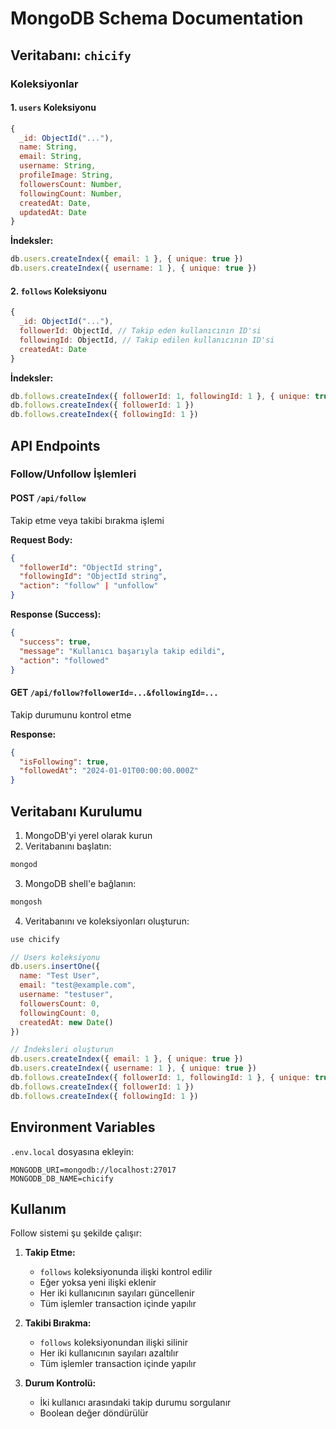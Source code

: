 # MongoDB Schema Documentation

## Veritabanı: `chicify`

### Koleksiyonlar

#### 1. `users` Koleksiyonu
```javascript
{
  _id: ObjectId("..."),
  name: String,
  email: String,
  username: String,
  profileImage: String,
  followersCount: Number,
  followingCount: Number,
  createdAt: Date,
  updatedAt: Date
}
```

**İndeksler:**
```javascript
db.users.createIndex({ email: 1 }, { unique: true })
db.users.createIndex({ username: 1 }, { unique: true })
```

#### 2. `follows` Koleksiyonu
```javascript
{
  _id: ObjectId("..."),
  followerId: ObjectId, // Takip eden kullanıcının ID'si
  followingId: ObjectId, // Takip edilen kullanıcının ID'si
  createdAt: Date
}
```

**İndeksler:**
```javascript
db.follows.createIndex({ followerId: 1, followingId: 1 }, { unique: true })
db.follows.createIndex({ followerId: 1 })
db.follows.createIndex({ followingId: 1 })
```

## API Endpoints

### Follow/Unfollow İşlemleri

#### POST `/api/follow`
Takip etme veya takibi bırakma işlemi

**Request Body:**
```json
{
  "followerId": "ObjectId string",
  "followingId": "ObjectId string",
  "action": "follow" | "unfollow"
}
```

**Response (Success):**
```json
{
  "success": true,
  "message": "Kullanıcı başarıyla takip edildi",
  "action": "followed"
}
```

#### GET `/api/follow?followerId=...&followingId=...`
Takip durumunu kontrol etme

**Response:**
```json
{
  "isFollowing": true,
  "followedAt": "2024-01-01T00:00:00.000Z"
}
```

## Veritabanı Kurulumu

1. MongoDB'yi yerel olarak kurun
2. Veritabanını başlatın:
```bash
mongod
```

3. MongoDB shell'e bağlanın:
```bash
mongosh
```

4. Veritabanını ve koleksiyonları oluşturun:
```javascript
use chicify

// Users koleksiyonu
db.users.insertOne({
  name: "Test User",
  email: "test@example.com",
  username: "testuser",
  followersCount: 0,
  followingCount: 0,
  createdAt: new Date()
})

// İndeksleri oluşturun
db.users.createIndex({ email: 1 }, { unique: true })
db.users.createIndex({ username: 1 }, { unique: true })
db.follows.createIndex({ followerId: 1, followingId: 1 }, { unique: true })
db.follows.createIndex({ followerId: 1 })
db.follows.createIndex({ followingId: 1 })
```

## Environment Variables

`.env.local` dosyasına ekleyin:
```
MONGODB_URI=mongodb://localhost:27017
MONGODB_DB_NAME=chicify
```

## Kullanım

Follow sistemi şu şekilde çalışır:

1. **Takip Etme:**
   - `follows` koleksiyonunda ilişki kontrol edilir
   - Eğer yoksa yeni ilişki eklenir
   - Her iki kullanıcının sayıları güncellenir
   - Tüm işlemler transaction içinde yapılır

2. **Takibi Bırakma:**
   - `follows` koleksiyonundan ilişki silinir
   - Her iki kullanıcının sayıları azaltılır
   - Tüm işlemler transaction içinde yapılır

3. **Durum Kontrolü:**
   - İki kullanıcı arasındaki takip durumu sorgulanır
   - Boolean değer döndürülür 